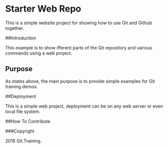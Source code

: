 # Starter Web Repo

This is a simple website project for
showing how to use Git and Github together.

##Introduction

This example is to show ifferent parts
of the Git repository and various commands
using a web project.

## Purpose

As states above, the main purpose is to
provide simple examples for Git training
demos.

##Deployment

This is a simple web project, deployment
can be on any web server or even local
file system.

##How To Contribute

###Copyright

2016 Git.Training.
